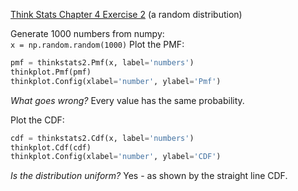 [Think Stats Chapter 4 Exercise 2](http://greenteapress.com/thinkstats2/html/thinkstats2005.html#toc41) (a random distribution)

Generate 1000 numbers from numpy:  
`x = np.random.random(1000)`
Plot the PMF:
```python
pmf = thinkstats2.Pmf(x, label='numbers')
thinkplot.Pmf(pmf)
thinkplot.Config(xlabel='number', ylabel='Pmf')
```  
_What goes wrong?_
Every value has the same probability.
  
Plot the CDF:
```python
cdf = thinkstats2.Cdf(x, label='numbers')
thinkplot.Cdf(cdf)
thinkplot.Config(xlabel='number', ylabel='CDF')
```  
  
_Is the distribution uniform?_
Yes - as shown by the straight line CDF.
